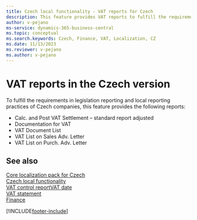 ```yaml
---
title: Czech local functionality - VAT reports for Czech
description: This feature provides VAT reports to fulfill the requirements in legislation reporting and local reporting practices of Czech companies.
author: v-pejano
ms-service: dynamics-365-business-central
ms.topic: conceptual
ms.search.keywords: Czech, Finance, VAT, Localization, CZ
ms.date: 11/13/2023
ms.reviewer: v-pejano
ms.author: v-pejano
---
```



# VAT reports in the Czech version

To fulfill the requirements in legislation reporting and local reporting practices of Czech companies, this feature provides the following reports:

- Calc. and Post VAT Settlement – standard report adjusted
- Documentation for VAT
- VAT Document List
- VAT List on Sales Adv. Letter
- VAT List on Purch. Adv. Letter

## See also

[Core localization pack for Czech](ui-extensions-core-localization-pack-cz.md)  
[Czech local functionality](czech-local-functionality.md)  
[VAT control report](vat-control-report.md)[VAT date](how-to-setup-vat-date.md)  
[VAT statement](vat-statement.md)  
[Finance](../../finance.md)  


[!INCLUDE[footer-include](../../includes/footer-banner.md)]